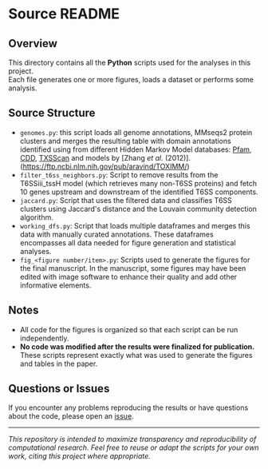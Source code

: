 # Source README

## Overview

This directory contains all the **Python** scripts used for the analyses in this project.  
Each file generates one or more figures, loads a dataset or performs some analysis.

## Source Structure

- `genomes.py`: this script loads all genome annotations, MMseqs2 protein clusters and merges the resulting table with domain annotations identified using from different Hidden Markov Model databases: [Pfam](https://www.ebi.ac.uk/interpro/), [CDD](https://www.ncbi.nlm.nih.gov/cdd), [TXSScan](https://github.com/macsy-models) and models by [Zhang *et al.* (2012)].(https://ftp.ncbi.nlm.nih.gov/pub/aravind/TOXIMM/)
- `filter_t6ss_neighbors.py`: Script to remove results from the T6SSiii_tssH model (which retrieves many non-T6SS proteins) and fetch 10 genes upstream and downstream of the identified T6SS components.
- `jaccard.py`: Script that uses the filtered data and classifies T6SS clusters using Jaccard's distance and the Louvain community detection algorithm.
- `working_dfs.py`: Script that loads multiple dataframes and merges this data with manually curated annotations. These dataframes encompasses all data needed for figure generation and statistical analyses.
- `fig_<figure number/item>.py`: Scripts used to generate the figures for the final manuscript. In the manuscript, some figures may have been edited with image software to enhance their quality and add other informative elements.

## Notes

- All code for the figures is organized so that each script can be run independently.
- **No code was modified after the results were finalized for publication.** These scripts represent exactly what was used to generate the figures and tables in the paper.

## Questions or Issues

If you encounter any problems reproducing the results or have questions about the code, please open an [issue](https://github.com/leepbioinfo/10ksgt6ss/issues).

---

*This repository is intended to maximize transparency and reproducibility of computational research. Feel free to reuse or adapt the scripts for your own work, citing this project where appropriate.*
